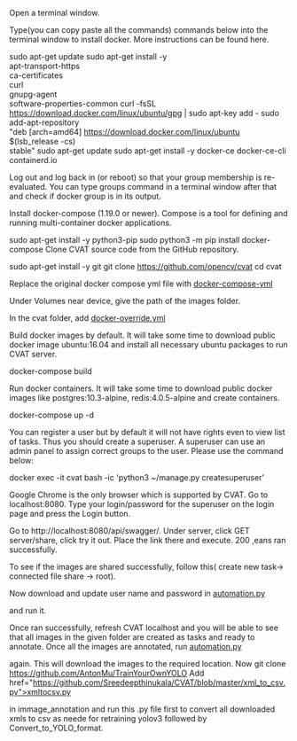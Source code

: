 Open a terminal window.

Type(you can copy paste all the commands) commands below into the terminal window to install docker. More instructions can be found here.



sudo apt-get update
sudo apt-get install -y \
  apt-transport-https \
  ca-certificates \
  curl \
  gnupg-agent \
  software-properties-common
curl -fsSL https://download.docker.com/linux/ubuntu/gpg | sudo apt-key add -
sudo add-apt-repository \
  "deb [arch=amd64] https://download.docker.com/linux/ubuntu \
  $(lsb_release -cs) \
  stable"
sudo apt-get update
sudo apt-get install -y docker-ce docker-ce-cli containerd.io


Log out and log back in (or reboot) so that your group membership is re-evaluated. You can type groups command in a terminal window after that and check if docker group is in its output.


Install docker-compose (1.19.0 or newer). Compose is a tool for defining and running multi-container docker applications.

sudo apt-get install -y python3-pip
sudo python3 -m pip install docker-compose
Clone CVAT source code from the GitHub repository.

sudo apt-get install -y git
git clone https://github.com/opencv/cvat
cd cvat


Replace the original docker compose yml file with <a href="https://github.com/Sreedeepthinukala/CVAT/blob/master/docker-compose.yml">docker-compose-yml</a></p>
Under Volumes near device, give the path of the images folder.

In the cvat folder, add <a href="https://github.com/Sreedeepthinukala/CVAT/blob/master/docker-compose.override.yml">docker-override.yml</a></p> 


Build docker images by default. It will take some time to download public docker image ubuntu:16.04 and install all necessary ubuntu packages to run CVAT server.

docker-compose build

Run docker containers. It will take some time to download public docker images like postgres:10.3-alpine, redis:4.0.5-alpine and create containers.

docker-compose up -d

You can register a user but by default it will not have rights even to view list of tasks. Thus you should create a superuser. A superuser can use an admin panel to assign correct groups to the user. Please use the command below:

docker exec -it cvat bash -ic 'python3 ~/manage.py createsuperuser'

Google Chrome is the only browser which is supported by CVAT. Go to localhost:8080. Type your login/password for the superuser on the login page and press the Login button.

Go to http://localhost:8080/api/swagger/. Under server, click GET server/share, click try it out. Place the link there and execute. 200 ,eans ran successfully.

To see if the images are shared successfully, follow this( create new task-> connected file share -> root).

Now download and update user name and password in <a href="https://github.com/Sreedeepthinukala/CVAT/blob/master/cvat_automation.py">automation.py</a></p>and run it. 

Once ran successfully, refresh CVAT localhost and you will be able to see that all images in the given folder are created as tasks and ready to annotate.
Once all the images are annotated, run <a href="https://github.com/Sreedeepthinukala/CVAT/blob/master/cvat_automation.py">automation.py</a></p> again. This will download the images to the required location.
Now git clone https://github.com/AntonMu/TrainYourOwnYOLO
Add href="https://github.com/Sreedeepthinukala/CVAT/blob/master/xml_to_csv.py">xmltocsv.py</a></p> in immage_annotation and run this .py file first to convert all downloaded xmls to csv as neede for retraining yolov3 followed by Convert_to_YOLO_format.





